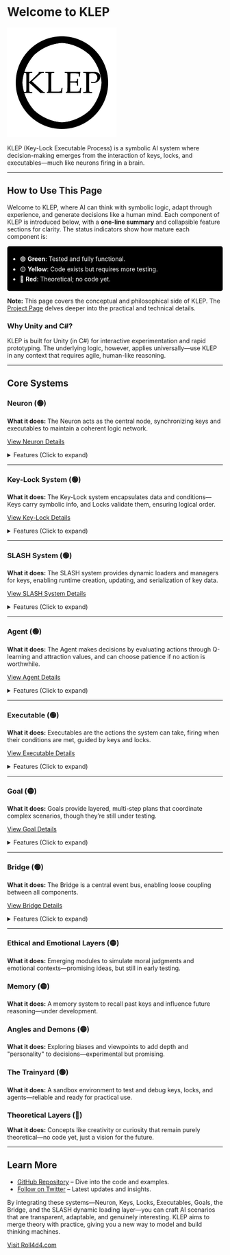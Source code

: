 # Welcome to KLEP

![KLEP Logo](images/logo.png)

KLEP (Key-Lock Executable Process) is a symbolic AI system where decision-making emerges from the interaction of keys, locks, and executables—much like neurons firing in a brain.

---

## How to Use This Page

Welcome to KLEP, where AI can think with symbolic logic, adapt through experience, and generate decisions like a human mind. Each component of KLEP is introduced below, with a **one-line summary** and collapsible feature sections for clarity. The status indicators show how mature each component is:

<div style="border: 1px solid #444; background-color: #000; padding: 5px; border-radius: 5px; color: #fff;">
  <ul>
    <li>🟢 <strong>Green</strong>: Tested and fully functional.</li>
    <li>🟡 <strong>Yellow</strong>: Code exists but requires more testing.</li>
    <li>🔴 <strong>Red</strong>: Theoretical; no code yet.</li>
  </ul>
</div>

**Note:** This page covers the conceptual and philosophical side of KLEP. The [Project Page](project.md) delves deeper into the practical and technical details.

### Why Unity and C#?

KLEP is built for Unity (in C#) for interactive experimentation and rapid prototyping. The underlying logic, however, applies universally—use KLEP in any context that requires agile, human-like reasoning.

---

## Core Systems

### Neuron (🟢)
**What it does:** The Neuron acts as the central node, synchronizing keys and executables to maintain a coherent logic network.

[View Neuron Details](neuron.md)

<details>
<summary>Features (Click to expand)</summary>

- **Key Management (🟢)**: Dynamically acquires, holds, and releases symbolic keys as events unfold.  
- **Executable Synchronization (🟢)**: Continuously detects and integrates executable components, keeping logic coherent.  
- **Event Integration (🟢)**: Hooks into the Bridge to facilitate complex, multi-layered decision-making.  
- **Agent Coordination (🟢)**: Interfaces with higher-level agents, enabling scalable complexity in reasoning.
</details>

---

### Key-Lock System (🟢)
**What it does:** The Key-Lock system encapsulates data and conditions—Keys carry symbolic info, and Locks validate them, ensuring logical order.

[View Key-Lock Details](key-lock.md)

<details>
<summary>Features (Click to expand)</summary>

- **Symbolic Property Management (🟢)**: Keys have flexible, extensible properties.  
- **Loader Integration (🟢)**: Synchronize properties with `SLASHkeyLoader` for dynamic defaults.  
- **Attractiveness & Prioritization (🟢)**: Rank keys for decision-making.  
- **Runtime Adjustments (🟢)**: Add/remove properties on-the-fly.  
- **Seamless Lock Integration (🟢)**: Easy validation pipeline from Keys to Executables.
</details>

---

### SLASH System (🟢)
**What it does:** The SLASH system provides dynamic loaders and managers for keys, enabling runtime creation, updating, and serialization of key data.

[View SLASH System Details](slash.md)

<details>
<summary>Features (Click to expand)</summary>

- **Dynamic Key Creation (🟢)**: Generate new keys on demand with `SLASHkeyLoader`.  
- **Property Synchronization (🟢)**: Ensure keys always have the right defaults and attributes.  
- **Foreign Keys Allowed (🟢)**: Extend keys beyond their initial definitions if desired.  
- **Serialization Support (🟢)**: Save and load key states for persistence.  
- **Adaptive Loaders (🟢)**: Select loaders based on property matches, ensuring keys remain compatible over time.
</details>

---

### Agent (🟢)
**What it does:** The Agent makes decisions by evaluating actions through Q-learning and attraction values, and can choose patience if no action is worthwhile.

[View Agent Details](agent.md)

<details>
<summary>Features (Click to expand)</summary>

- **Decision-Making Core (🟢)**: Picks actions based on Q-values and attraction.  
- **Q-Learning Integration (🟢)**: Adapts over time, reinforcing successful actions.  
- **Non-Forced Action Selection (🟢)**: Can opt to wait rather than choose a poor action.  
- **Flexible Framework (🟢)**: Handles solo and in-tandem executables, plus goal logic.  
- **State Transitions (🟢)**: Manage lifecycles with OnEnter/OnExit callbacks.
</details>

---

### Executable (🟢)
**What it does:** Executables are the actions the system can take, firing when their conditions are met, guided by keys and locks.

[View Executable Details](executable.md)

<details>
<summary>Features (Click to expand)</summary>

- **Validation & Execution Flow (🟢)**: Run only when conditions are met.  
- **Attraction Calculation (🟢)**: Score potential actions for better decision-making.  
- **Key Interaction (🟢)**: Push or buffer keys dynamically.  
- **Modular Lifecycle (🟢)**: Hooks for custom OnEnter/OnExit/Execute behavior.  
- **Integration with Agent & Goals (🟢)**: Fits seamlessly into higher-level logic.
</details>

---

### Goal (🟡)
**What it does:** Goals provide layered, multi-step plans that coordinate complex scenarios, though they’re still under testing.

[View Goal Details](goal.md)

<details>
<summary>Features (Click to expand)</summary>

- **Layered Execution (🟡)**: Multi-step logic sequences.  
- **Conditional Advancement (🟡)**: Move forward only when conditions are met.  
- **Activation Keys (🟡)**: Signal progress to the rest of the system.  
- **Progress Tracking (🟡)**: Remember past states to shape future actions.  
- **Agent Integration (🟡)**: Conceptually sound but needs more testing before going Green.
</details>

---

### Bridge (🟢)
**What it does:** The Bridge is a central event bus, enabling loose coupling between all components.

[View Bridge Details](bridge.md)

<details>
<summary>Features (Click to expand)</summary>

- **Centralized Event System (🟢)**: Broadcast and listen without direct references.  
- **Frame-Specific Tracking (🟢)**: Know exactly what happened this frame.  
- **Flexible Registration (🟢)**: Add or remove listeners at will.  
- **Logging & Debugging (🟢)**: Built-in event log for transparency.  
- **Scalable Integration (🟢)**: Grows effortlessly with your project’s complexity.
</details>

---

### Ethical and Emotional Layers (🟡)
**What it does:** Emerging modules to simulate moral judgments and emotional contexts—promising ideas, but still in early testing.

### Memory (🟡)
**What it does:** A memory system to recall past keys and influence future reasoning—under development.

### Angles and Demons (🟡)
**What it does:** Exploring biases and viewpoints to add depth and "personality" to decisions—experimental but promising.

### The Trainyard (🟢)
**What it does:** A sandbox environment to test and debug keys, locks, and agents—reliable and ready for practical use.

### Theoretical Layers (🔴)
**What it does:** Concepts like creativity or curiosity that remain purely theoretical—no code yet, just a vision for the future.

---

## Learn More

- [GitHub Repository](https://github.com/Roll4d4/KLEP) – Dive into the code and examples.
- [Follow on Twitter](https://twitter.com/roll4d4) – Latest updates and insights.

By integrating these systems—Neuron, Keys, Locks, Executables, Goals, the Bridge, and the SLASH dynamic loading layer—you can craft AI scenarios that are transparent, adaptable, and genuinely interesting. KLEP aims to merge theory with practice, giving you a new way to model and build thinking machines.  

[Visit Roll4d4.com](https://roll4d4.com)
